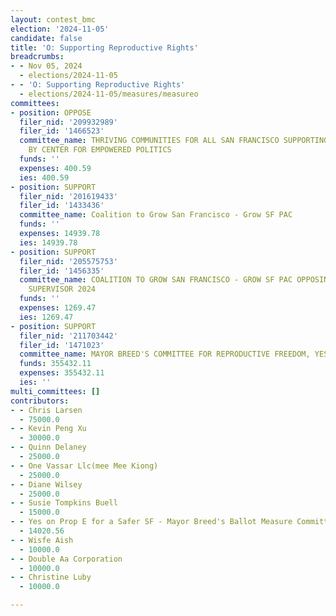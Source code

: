 ```yaml
---
layout: contest_bmc
election: '2024-11-05'
candidate: false
title: 'O: Supporting Reproductive Rights'
breadcrumbs:
- - Nov 05, 2024
  - elections/2024-11-05
- - 'O: Supporting Reproductive Rights'
  - elections/2024-11-05/measures/measureo
committees:
- position: OPPOSE
  filer_nid: '209932989'
  filer_id: '1466523'
  committee_name: THRIVING COMMUNITIES FOR ALL SAN FRANCISCO SUPPORTING PROP E, SPONSORED
    BY CENTER FOR EMPOWERED POLITICS
  funds: ''
  expenses: 400.59
  ies: 400.59
- position: SUPPORT
  filer_nid: '201619433'
  filer_id: '1433436'
  committee_name: Coalition to Grow San Francisco - Grow SF PAC
  funds: ''
  expenses: 14939.78
  ies: 14939.78
- position: SUPPORT
  filer_nid: '205575753'
  filer_id: '1456335'
  committee_name: COALITION TO GROW SAN FRANCISCO - GROW SF PAC OPPOSING PRESTON FOR
    SUPERVISOR 2024
  funds: ''
  expenses: 1269.47
  ies: 1269.47
- position: SUPPORT
  filer_nid: '211703442'
  filer_id: '1471023'
  committee_name: MAYOR BREED'S COMMITTEE FOR REPRODUCTIVE FREEDOM, YES ON O
  funds: 355432.11
  expenses: 355432.11
  ies: ''
multi_committees: []
contributors:
- - Chris Larsen
  - 75000.0
- - Kevin Peng Xu
  - 30000.0
- - Quinn Delaney
  - 25000.0
- - One Vassar Llc(mee Mee Kiong)
  - 25000.0
- - Diane Wilsey
  - 25000.0
- - Susie Tompkins Buell
  - 15000.0
- - Yes on Prop E for a Safer SF - Mayor Breed's Ballot Measure Committee
  - 14020.56
- - Wisfe Aish
  - 10000.0
- - Double Aa Corporation
  - 10000.0
- - Christine Luby
  - 10000.0

---
```


